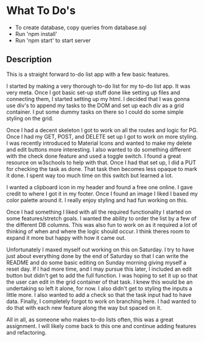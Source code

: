 # What To Do's

- To create database, copy queries from database.sql
- Run 'npm install'
- Run 'npm start' to start server

## Description

This is a straight forward to-do list app with a few basic features. 

I started by making a very thorough to-do list for my to-do list app. It was very meta. Once I got basic set-up stuff done like setting up files and connecting them, I started setting up my html. I decided that I was gonna use div's to append my tasks to the DOM and set up each div as a grid container. I put some dummy tasks on there so I could do some simple styling on the grid. 

Once I had a decent skeleton I got to work on all the routes and logic for PG. Once I had my GET, POST, and DELETE set up I got to work on more styling. I was recently introduced to Material Icons and wanted to make my delete and edit buttons more interesting. I also wanted to do something different with the check done feature and used a toggle switch. I found a great resource on w3schools to help with that. Once I had that set up, I did a PUT for checking the task as done. That task then becomes less opaque to mark it done. I spent way too much time on this switch but learned a lot. 

I wanted a clipboard icon in my header and found a free one online. I gave credit to where I got it in my footer. Once I found an image I liked I based my color palette around it. I really enjoy styling and had fun working on this. 

Once I had something I liked with all the required functionality I started on some features/stretch goals. I wanted the ability to order the list by a few of the different DB columns. This was also fun to work on as it required a lot of thinking of when and where the logic should occur. I think theres room to expand it more but happy with how it came out. 

Unfortunately I maxed myself out working on this on Saturday. I try to have just about everything done by the end of Saturday so that I can write the README and do some basic editing on Sunday morning giving myself a reset day. If I had more time, and I may pursue this later, I included an edit button but didn't get to add the full function. I was hoping to set it up so that the user can edit in the grid container of that task. I knew this would be an undertaking so left it alone, for now. I also didn't get to styling the inputs a little more. I also wanted to add a check so that the task input had to have data. Finally, I completely forgot to work on branching here. I had wanted to do that with each new feature along the way but spaced on it.

All in all, as someone who makes to-do lists often, this was a great assignment. I will likely come back to this one and continue adding features and refactoring.

